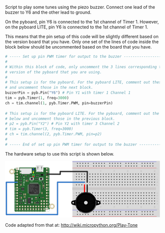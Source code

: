 Script to play some tunes using the piezo buzzer. Connect one lead of the 
buzzer to Y6 and the other lead to ground.

On the pyboard, pin Y6 is connected to the 1st channel of Timer 1. However, on the pyboard LITE, pin Y6 is connected to the 1st channel of Timer 1.

This means that the pin setup of this code will be slightly different based
on the version board that you have. Only one set of the lines of code inside the block below should be uncommented based on the board that you have.

``` python
# ----- Set up pin PWM timer for output to the buzzer -------------------------
# 
# Within this block of code, only uncomment the 3 lines corresponding to the 
# version of the pyboard that you are using.
#
# This setup is for the pyboard. For the pyboard LITE, comment out these lines
# and uncomment those in the next block.
buzzerPin = pyb.Pin("Y6") # Pin Y1 with timer 1 Channel 1
tim = pyb.Timer(1, freq=3000)
ch = tim.channel(1, pyb.Timer.PWM, pin=buzzerPin)

# This setup is for the pyboard LITE. For the pyboard, comment out the lines
# below and uncomment those in the previous block.
# p2 = pyb.Pin("Y2") # Pin Y2 with timer 3 Channel 2
# tim = pyb.Timer(3, freq=3000)
# ch = tim.channel(2, pyb.Timer.PWM, pin=p2)
#
# ----- End of set up pin PWM timer for output to the buzzer ------------------
```

The hardware setup to use this script is shown below.

![The Buzzer Hardware Setup](pyboard_breadboard_buzzer.png)

Code adapted from that at: http://wiki.micropython.org/Play-Tone